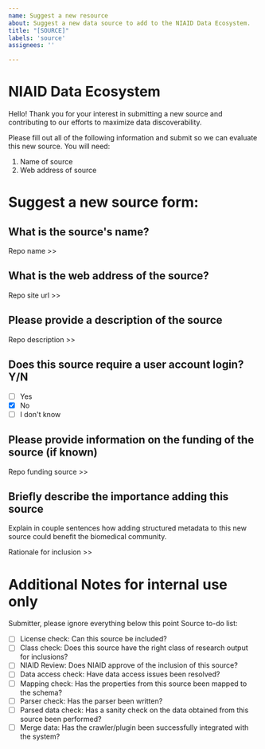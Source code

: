 ```yaml
---
name: Suggest a new resource
about: Suggest a new data source to add to the NIAID Data Ecosystem.
title: "[SOURCE]"
labels: 'source'
assignees: ''

---
```


# NIAID Data Ecosystem

Hello! 
Thank you for your interest in submitting a new source and contributing to our efforts to maximize data discoverability. 

Please fill out all of the following information and submit so we can evaluate this new source.
You will need:

 1. Name of source
 2. Web address of source

# Suggest a new source form:

## What is the source's name?

Repo name >>

## What is the web address of the source?

Repo site url >>

## Please provide a description of the source

Repo description >>

## Does this source require a user account login? Y/N

- [ ] Yes
- [x] No
- [ ] I don't know

## Please provide information on the funding of the source (if known)

Repo funding source >>

## Briefly describe the importance adding this source

Explain in couple sentences how adding structured metadata to this new source could benefit the biomedical community.

Rationale for inclusion >>


# Additional Notes for internal use only 
Submitter, please ignore everything below this point
Source to-do list:
- [ ] License check: Can this source be included?
- [ ] Class check: Does this source have the right class of research output for inclusions?
- [ ] NIAID Review: Does NIAID approve of the inclusion of this source?
- [ ] Data access check: Have data access issues been resolved?
- [ ] Mapping check: Has the properties from this source been mapped to the schema?
- [ ] Parser check: Has the parser been written?
- [ ] Parsed data check: Has a sanity check on the data obtained from this source been performed?
- [ ] Merge data: Has the crawler/plugin been successfully integrated with the system?
